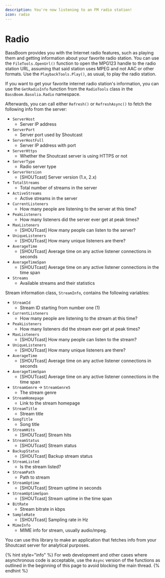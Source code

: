 ```yaml
---
description: You're now listening to an FM radio station!
icon: radio
---
```


# Radio

BassBoom provides you with the Internet radio features, such as playing them and getting information about your favorite radio station. You can use the `FileTools.OpenUrl()` function to open the MPG123 handle to the radio station URL, assuming that said station uses MPEG and not AAC or other formats. Use the `PlaybackTools.Play()`, as usual, to play the radio station.

If you want to get your favorite internet radio station's information, you can use the `GetRadioInfo` function from the `RadioTools` class in the `BassBoom.Basolia.Radio` namespace.

Afterwards, you can call either `Refresh()` or `RefreshAsync()` to fetch the following info from the server:

* `ServerHost`
  * Server IP address
* `ServerPort`
  * Server port used by Shoutcast
* `ServerHostFull`
  * Server IP address with port
* `ServerHttps`
  * Whether the Shoutcast server is using HTTPS or not
* `ServerType`
  * Radio server type
* `ServerVersion`
  * \[SHOUTcast] Server version (1.x, 2.x)
* `TotalStreams`
  * Total number of streams in the server
* `ActiveStreams`
  * Active streams in the server
* `CurrentListeners`
  * How many people are listening to the server at this time?
* `PeakListeners`
  * How many listeners did the server ever get at peak times?
* `MaxListeners`
  * \[SHOUTcast] How many people can listen to the server?
* `UniqueListeners`
  * \[SHOUTcast] How many unique listeners are there?
* `AverageTime`
  * \[SHOUTcast] Average time on any active listener connections in seconds
* `AverageTimeSpan`
  * \[SHOUTcast] Average time on any active listener connections in the time span
* `Streams`
  * Available streams and their statistics

Stream information class, `StreamInfo`, contains the following variables:

* `StreamId`
  * Stream ID starting from number one (1)
* `CurrentListeners`
  * How many people are listening to the stream at this time?
* `PeakListeners`
  * How many listeners did the stream ever get at peak times?
* `MaxListeners`
  * \[SHOUTcast] How many people can listen to the stream?
* `UniqueListeners`
  * \[SHOUTcast] How many unique listeners are there?
* `AverageTime`
  * \[SHOUTcast] Average time on any active listener connections in seconds
* `AverageTimeSpan`
  * \[SHOUTcast] Average time on any active listener connections in the time span
* `StreamGenre` -> `StreamGenre5`
  * The stream genre
* `StreamHomepage`
  * Link to the stream homepage
* `StreamTitle`
  * Stream title
* `SongTitle`
  * Song title
* `StreamHits`
  * \[SHOUTcast] Stream hits
* `StreamStatus`
  * \[SHOUTcast] Stream status
* `BackupStatus`
  * \[SHOUTcast] Backup stream status
* `StreamListed`
  * Is the stream listed?
* `StreamPath`
  * Path to stream
* `StreamUptime`
  * \[SHOUTcast] Stream uptime in seconds
* `StreamUptimeSpan`
  * \[SHOUTcast] Stream uptime in the time span
* `BitRate`
  * Stream bitrate in kbps
* `SampleRate`
  * \[SHOUTcast] Sampling rate in Hz
* `MimeInfo`
  * MIME info for stream, usually audio/mpeg.

You can use this library to make an application that fetches info from your Shoutcast server for analytical purposes.

{% hint style="info" %}
For web development and other cases where asynchronous code is acceptable, use the `Async` version of the functions as outlined in the beginning of this page to avoid blocking the main thread.
{% endhint %}
